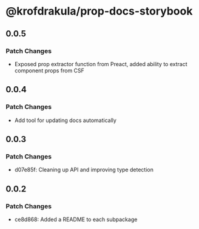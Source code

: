 # @krofdrakula/prop-docs-storybook

## 0.0.5

### Patch Changes

- Exposed prop extractor function from Preact, added ability to extract component props from CSF

## 0.0.4

### Patch Changes

- Add tool for updating docs automatically

## 0.0.3

### Patch Changes

- d07e85f: Cleaning up API and improving type detection

## 0.0.2

### Patch Changes

- ce8d868: Added a README to each subpackage
